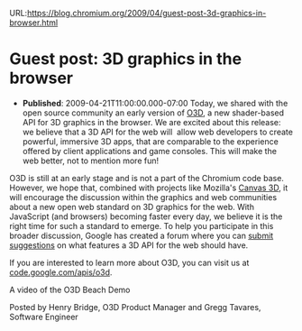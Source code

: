 URL:https://blog.chromium.org/2009/04/guest-post-3d-graphics-in-browser.html
# Guest post: 3D graphics in the browser
- **Published**: 2009-04-21T11:00:00.000-07:00
Today, we shared with the open source community an early version of [O3D](http://code.google.com/apis/o3d?utm_source=cb&utm_medium=et&utm_campaign=en-US), a new shader-based API for 3D graphics in the browser. We are excited about this release: we believe that a 3D API for the web will  allow web developers to create powerful, immersive 3D apps, that are comparable to the experience offered by client applications and game consoles. This will make the web better, not to mention more fun!

O3D is still at an early stage and is not a part of the Chromium code base. However, we hope that, combined with projects like Mozilla's [Canvas 3D](https://wiki.mozilla.org/Canvas:3D), it will encourage the discussion within the graphics and web communities about a new open web standard on 3D graphics for the web. With JavaScript (and browsers) becoming faster every day, we believe it is the right time for such a standard to emerge. To help you participate in this broader discussion, Google has created a forum where you can [submit suggestions](http://moderator.appspot.com/#16/e=41eb1) on what features a 3D API for the web should have.

If you are interested to learn more about O3D, you can visit us at [code.google.com/apis/o3d](http://code.google.com/apis/o3d?utm_source=cb&utm_medium=et&utm_campaign=en-US).

A video of the O3D Beach Demo

Posted by Henry Bridge, O3D Product Manager and Gregg Tavares, Software Engineer